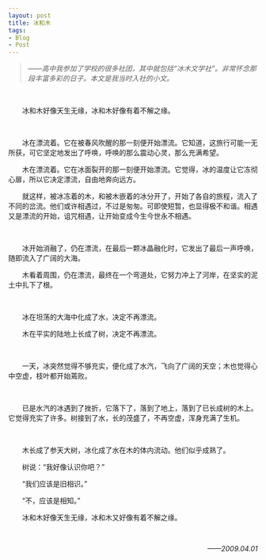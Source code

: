 ```yaml
---
layout: post
title: 冰和木
tags:
- Blog
- Post
---
```


> *——高中我参加了学校的很多社团，其中就包括“冰木文学社”。非常怀念那段丰富多彩的日子。本文是我当时入社的小文。*

<br />

<p style="text-indent:2em;">
冰和木好像天生无缘，冰和木好像有着不解之缘。
</p>
<br />
<p style="text-indent:2em;">
冰在漂流着。它在被春风吹醒的那一刻便开始漂流。它知道，这旅行可能一无所获，可它坚定地发出了呼唤，呼唤的那么震动心灵，那么充满希望。
</p>
<p style="text-indent:2em;">
木在漂流着。它在冰面裂开的那一刻便开始漂流。它觉得，冰的温度让它冻彻心扉，所以它决定漂流，自由地奔向远方。
</p>
<p style="text-indent:2em;">
就这样，被冰冻着的木，和被木嵌着的冰分开了，开始了各自的旅程，流入了不同的岔流。他们或许相遇过，不过是匆匆。可即使短暂，也显得极不和谐。相遇又是漂流的开始，诅咒相遇，让开始变成今生今世永不相遇。
</p>
<br />
<p style="text-indent:2em;">
冰开始消融了，仍在漂流，在最后一颗冰晶融化时，它发出了最后一声呼唤，随即流入了广阔的大海。
</p>
<p style="text-indent:2em;">
木看着周围，仍在漂流，最终在一个弯道处，它努力冲上了河岸，在坚实的泥土中扎下了根。
</p>
<br />
<p style="text-indent:2em;">
冰在坦荡的大海中化成了水，决定不再漂流。
</p>
<p style="text-indent:2em;">
木在平实的陆地上长成了树，决定不再漂流。
</p>
<br />
<p style="text-indent:2em;">
一天，冰突然觉得不够充实，便化成了水汽，飞向了广阔的天空；木也觉得心中空虚，枝叶都开始蔫败。
</p>
<br />
<p style="text-indent:2em;">
已是水汽的冰遇到了挫折，它落下了，落到了地上，落到了已长成树的木上。它觉得充实了许多。树接到了水，长的茂盛了，不再空虚，浑身充满了生机。
</p>
<br />
<p style="text-indent:2em;">
木长成了参天大树，冰化成了水在木的体内流动。他们似乎成熟了。
</p>
<p style="text-indent:2em;">
树说：“我好像认识你吧？”
</p>
<p style="text-indent:2em;">
“我们应该是旧相识。”
</p>
<p style="text-indent:2em;">
“不，应该是相知。”
</p>
<p style="text-indent:2em;">
冰和木好像天生无缘，冰和木又好像有着不解之缘。
</p>
<br />
<p align="right">
<em>
——2009.04.01
</em>
</p>
